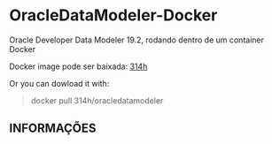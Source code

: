 # OracleDataModeler-Docker

Oracle Developer Data Modeler 19.2, rodando dentro de um container Docker

Docker image pode ser baixada:
[314h](https://hub.docker.com/r/lucianozu/oracle-data-modeler/)

Or you can dowload it with:

> docker pull 314h/oracledatamodeler

## INFORMAÇÕES

